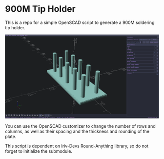 # 900M Tip Holder

This is a repo for a simple OpenSCAD script to generate a 900M soldering tip holder.

![view of the rendered holder in OpenSCAD](./images/rendered.png)

You can use the OpenSCAD customizer to change the number of rows and columns, as well as their spacing and the thickness and rounding of the plate.

This script is dependent on Iriv-Devs Round-Anything library, so do not forget to initialize the submodule.
